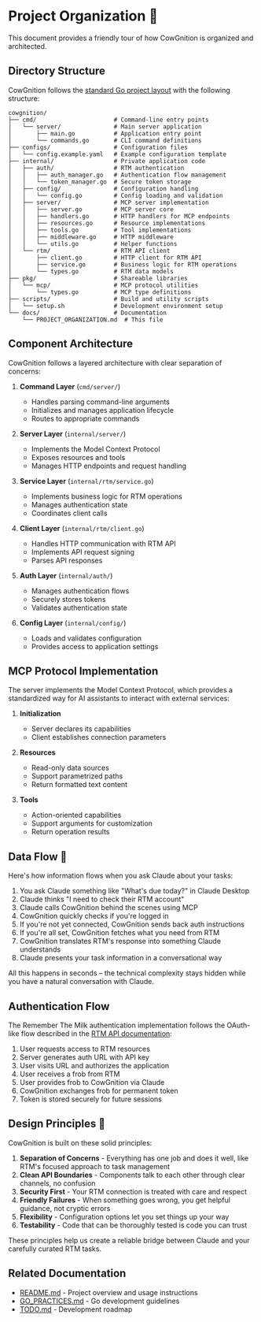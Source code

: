 # Project Organization 📂

This document provides a friendly tour of how CowGnition is organized and architected.

## Directory Structure

CowGnition follows the [standard Go project layout](https://github.com/golang-standards/project-layout) with the following structure:

```
cowgnition/
├── cmd/                      # Command-line entry points
│   └── server/               # Main server application
│       ├── main.go           # Application entry point
│       └── commands.go       # CLI command definitions
├── configs/                  # Configuration files
│   └── config.example.yaml   # Example configuration template
├── internal/                 # Private application code
│   ├── auth/                 # RTM authentication 
│   │   ├── auth_manager.go   # Authentication flow management
│   │   └── token_manager.go  # Secure token storage
│   ├── config/               # Configuration handling
│   │   └── config.go         # Config loading and validation
│   ├── server/               # MCP server implementation
│   │   ├── server.go         # MCP server core
│   │   ├── handlers.go       # HTTP handlers for MCP endpoints
│   │   ├── resources.go      # Resource implementations
│   │   ├── tools.go          # Tool implementations
│   │   ├── middleware.go     # HTTP middleware
│   │   └── utils.go          # Helper functions
│   └── rtm/                  # RTM API client
│       ├── client.go         # HTTP client for RTM API
│       ├── service.go        # Business logic for RTM operations
│       └── types.go          # RTM data models
├── pkg/                      # Shareable libraries
│   └── mcp/                  # MCP protocol utilities
│       └── types.go          # MCP type definitions
├── scripts/                  # Build and utility scripts
│   └── setup.sh              # Development environment setup
└── docs/                     # Documentation
    └── PROJECT_ORGANIZATION.md  # This file
```

## Component Architecture

CowGnition follows a layered architecture with clear separation of concerns:

1. **Command Layer** (`cmd/server/`)
   - Handles parsing command-line arguments
   - Initializes and manages application lifecycle
   - Routes to appropriate commands

2. **Server Layer** (`internal/server/`)
   - Implements the Model Context Protocol
   - Exposes resources and tools
   - Manages HTTP endpoints and request handling

3. **Service Layer** (`internal/rtm/service.go`)
   - Implements business logic for RTM operations
   - Manages authentication state
   - Coordinates client calls

4. **Client Layer** (`internal/rtm/client.go`)
   - Handles HTTP communication with RTM API
   - Implements API request signing
   - Parses API responses

5. **Auth Layer** (`internal/auth/`)
   - Manages authentication flows
   - Securely stores tokens
   - Validates authentication state

6. **Config Layer** (`internal/config/`)
   - Loads and validates configuration
   - Provides access to application settings

## MCP Protocol Implementation

The server implements the Model Context Protocol, which provides a standardized way for AI assistants to interact with external services:

1. **Initialization**
   - Server declares its capabilities
   - Client establishes connection parameters

2. **Resources**
   - Read-only data sources
   - Support parametrized paths
   - Return formatted text content

3. **Tools**
   - Action-oriented capabilities
   - Support arguments for customization
   - Return operation results

## Data Flow 🔄

Here's how information flows when you ask Claude about your tasks:

1. You ask Claude something like "What's due today?" in Claude Desktop
2. Claude thinks "I need to check their RTM account" 
3. Claude calls CowGnition behind the scenes using MCP
4. CowGnition quickly checks if you're logged in
5. If you're not yet connected, CowGnition sends back auth instructions
6. If you're all set, CowGnition fetches what you need from RTM
7. CowGnition translates RTM's response into something Claude understands
8. Claude presents your task information in a conversational way

All this happens in seconds – the technical complexity stays hidden while you have a natural conversation with Claude.

## Authentication Flow

The Remember The Milk authentication implementation follows the OAuth-like flow described in the [RTM API documentation](https://www.rememberthemilk.com/services/api/authentication.rtm):

1. User requests access to RTM resources
2. Server generates auth URL with API key
3. User visits URL and authorizes the application
4. User receives a frob from RTM
5. User provides frob to CowGnition via Claude
6. CowGnition exchanges frob for permanent token
7. Token is stored securely for future sessions

## Design Principles 🧩

CowGnition is built on these solid principles:

1. **Separation of Concerns** - Everything has one job and does it well, like RTM's focused approach to task management
2. **Clean API Boundaries** - Components talk to each other through clear channels, no confusion
3. **Security First** - Your RTM connection is treated with care and respect
4. **Friendly Failures** - When something goes wrong, you get helpful guidance, not cryptic errors
5. **Flexibility** - Configuration options let you set things up your way
6. **Testability** - Code that can be thoroughly tested is code you can trust

These principles help us create a reliable bridge between Claude and your carefully curated RTM tasks.

## Related Documentation

- [README.md](../README.md) - Project overview and usage instructions
- [GO_PRACTICES.md](../GO_PRACTICES.md) - Go development guidelines
- [TODO.md](../TODO.md) - Development roadmap
